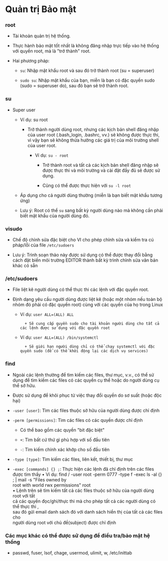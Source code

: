 # Quản trị Bảo mật 

### root  

- Tài khoản quản trị hệ thống.  

- Thực hành bảo mật tốt nhất là không đăng nhập trực tiếp vào hệ thống với quyền root, mà là "trở thành" root.  

- Hai phương pháp: 

	+ `su`: Nhập mật khẩu root và sau đó trở thành root (su = superuser) 

	+ `sudo su`: Nhập mật khẩu của bạn, miễn là bạn có đặc quyền sudo (sudo = superuser do), sau đó bạn sẽ trở thành root. 

### su 

- Super user

    + Ví dụ: su root 
        
       	+ Trở thành người dùng root, nhưng các kịch bản shell đăng nhập của user root (.bash_login, .bashrc, vv.) sẽ không được thực thi, vì vậy bạn sẽ không thừa hưởng các giá trị của môi trường shell của user root. 
           	
           	+ Ví dụ: `su - root`  
                
                + Trở thành root và tất cả các kịch bản shell đăng nhập sẽ được thực thi và môi trường và cài đặt đầy đủ sẽ được sử dụng.  
                
                + Cũng có thể được thực hiện với `su -l root`

    + Áp dụng cho cả người dùng thường (miễn là bạn biết mật khẩu tương ứng)

    + Lưu ý: Root có thể `su` sang bất kỳ người dùng nào mà không cần phải biết mật khẩu của người dùng đó. 

### visudo  

- Chế độ chỉnh sửa đặc biệt cho VI cho phép chỉnh sửa và kiểm tra cú pháp/lỗi của file `/etc/sudoers` 

- Lưu ý: Trình soạn thảo này được sử dụng có thể được thay đổi bằng cách đặt biến môi trường EDITOR thành bất kỳ trình chỉnh sửa văn bản khác có sẵn

### /etc/sudoers  

- File liệt kê người dùng có thể thực thi các lệnh với đặc quyền root.  

- Định dạng yêu cầu người dùng được liệt kê (hoặc một nhóm nếu toàn bộ nhóm đó phải có đặc quyền root) cùng với các quyền của họ trong Linux  
    
    + Ví dụ: `user ALL=(ALL) ALL`  
          	
          	+ Sẽ cung cấp quyền sudo cho tài khoản người dùng cho tất cả các lệnh được sử dụng với đặc quyền root  
    
    + Ví dụ: `user ALL=(ALL) /bin/systemctl`  
            
            + Sẽ giới hạn người dùng chỉ có thể chạy systemctl với đặc quyền sudo (để có thể khởi động lại các dịch vụ services) 

### find 

- Ngoài các lệnh thường để tìm kiếm các files, thư mục, v.v., có thể sử dụng để tìm kiếm các files có các quyền cụ thể hoặc do người dùng cụ thể sở hữu.  

- Được sử dụng để khôi phục từ việc thay đổi quyền do sơ suất (hoặc độc hại)  

- `-user [user]`: Tìm các files thuộc sở hữu của người dùng được chỉ định  

- `-perm [permissions]`: Tìm các files có các quyền được chỉ định  
    
    + Có thể bao gồm các quyền "bit đặc biệt"  
    
    + `+`: Tìm bất cứ thứ gì phù hợp với số đầu tiên  
    
    + `-`: Tìm kiếm chính xác khớp cho số đầu tiên

- `-type [type]`: Tìm kiếm các files, liên kết, thiết bị, thư mục
 
- `-exec [commands] {} ;`: Thực hiện các lệnh đã chỉ định trên các files được tìm thấy 
                   • Ví dụ: find / -user root -perm 0777 -type f -exec ls -al {} ; | mail -s "Files owned by  
                      root with world rwx permissions" root  
                        • Lệnh trên sẽ tìm kiếm tất cả các files thuộc sở hữu của người dùng root với tất    
                          cả các quyền đọc/ghi/thực thi mà cho phép tất cả các người dùng có thể thực thi ,  
                          sau đó gửi email danh sách đó với danh sách hiển thị của tất cả các files cho  
                          người dùng root với chủ đề(subject) được chỉ định

### Các mục khác có thể được sử dụng để điều tra/bảo mật hệ thống

- passwd, fuser, lsof, chage, usermod, ulimit, w, /etc/inittab 